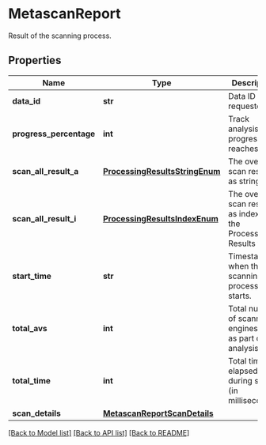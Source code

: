 # MetascanReport

Result of the scanning process.
## Properties
Name | Type | Description | Notes
------------ | ------------- | ------------- | -------------
**data_id** | **str** | Data ID of the requested file | [optional] 
**progress_percentage** | **int** | Track analysis progress until reaches 100. | [optional] 
**scan_all_result_a** | [**ProcessingResultsStringEnum**](ProcessingResultsStringEnum.md) | The overall scan result as string | [optional] 
**scan_all_result_i** | [**ProcessingResultsIndexEnum**](ProcessingResultsIndexEnum.md) | The overall scan result as index in the Processing Results table. | [optional] 
**start_time** | **str** | Timestamp when the scanning process starts. | [optional] 
**total_avs** | **int** | Total number of scanning engines used as part of this analysis. | [optional] 
**total_time** | **int** | Total time elapsed during scan (in milliseconds). | [optional] 
**scan_details** | [**MetascanReportScanDetails**](MetascanReportScanDetails.md) |  | [optional] 

[[Back to Model list]](../README.md#documentation-for-models) [[Back to API list]](../README.md#documentation-for-api-endpoints) [[Back to README]](../README.md)


